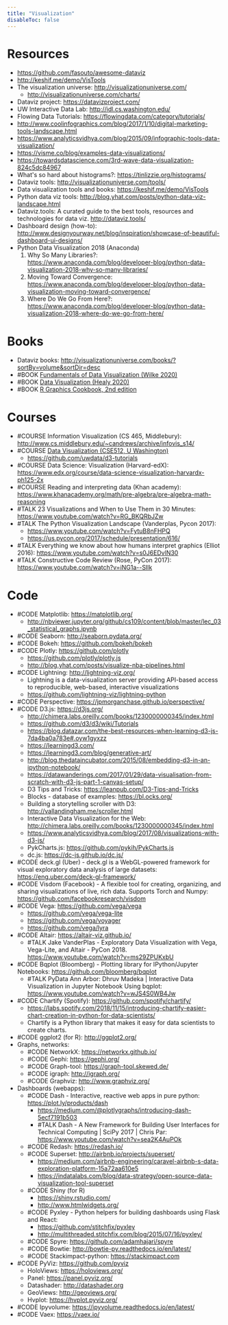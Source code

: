 ```yaml
---
title: "Visualization"
disableToc: false 
---
```


# Resources
- https://github.com/fasouto/awesome-dataviz
- http://keshif.me/demo/VisTools
- The visualization universe: http://visualizationuniverse.com/
	- http://visualizationuniverse.com/charts/
- Dataviz project: https://datavizproject.com/
- UW Interactive Data Lab: http://idl.cs.washington.edu/
- Flowing Data Tutorials: https://flowingdata.com/category/tutorials/
- http://www.coolinfographics.com/blog/2017/1/10/digital-marketing-tools-landscape.html
- https://www.analyticsvidhya.com/blog/2015/09/infographic-tools-data-visualization/
- https://visme.co/blog/examples-data-visualizations/
- https://towardsdatascience.com/3rd-wave-data-visualization-824c5dc84967
- What's so hard about histograms?: https://tinlizzie.org/histograms/
- Dataviz tools: http://visualizationuniverse.com/tools/
- Data visualization tools and books: https://keshif.me/demo/VisTools
- Python data viz tools: http://blog.yhat.com/posts/python-data-viz-landscape.html
- Dataviz.tools: A curated guide to the best tools, resources and technologies for data viz. http://dataviz.tools/
- Dashboard design (how-to): http://www.designyourway.net/blog/inspiration/showcase-of-beautiful-dashboard-ui-designs/    
- Python Data Visualization 2018 (Anaconda)
	1. Why So Many Libraries?: https://www.anaconda.com/blog/developer-blog/python-data-visualization-2018-why-so-many-libraries/
	2. Moving Toward Convergence: https://www.anaconda.com/blog/developer-blog/python-data-visualization-moving-toward-convergence/
	3. Where Do We Go From Here?: https://www.anaconda.com/blog/developer-blog/python-data-visualization-2018-where-do-we-go-from-here/

# Books
- Dataviz books: http://visualizationuniverse.com/books/?sortBy=volume&sortDir=desc
- #BOOK [Fundamentals of Data Visualization (Wilke 2020)](https://clauswilke.com/dataviz/)
- #BOOK [Data Visualization (Healy 2020)](https://socviz.co/)
- #BOOK [R Graphics Cookbook, 2nd edition](https://r-graphics.org/)

# Courses
- #COURSE Information Visualization (CS 465, Middlebury): http://www.cs.middlebury.edu/~candrews/archive/infovis_s14/
- #COURSE [Data Visualization (CSE512, U Washington)](http://courses.cs.washington.edu/courses/cse512/14wi/)
	- https://github.com/uwdata/d3-tutorials
- #COURSE Data Science: Visualization (Harvard-edX): https://www.edx.org/course/data-science-visualization-harvardx-ph125-2x
- #COURSE Reading and interpreting data (Khan academy): https://www.khanacademy.org/math/pre-algebra/pre-algebra-math-reasoning
- #TALK 23 Visualizations and When to Use Them in 30 Minutes: https://www.youtube.com/watch?v=RG_BKQRbJZw
- #TALK The Python Visualization Landscape (Vanderplas, Pycon 2017): 
	- https://www.youtube.com/watch?v=FytuB8nFHPQ
	- https://us.pycon.org/2017/schedule/presentation/616/
- #TALK Everything we know about how humans interpret graphics (Elliot 2016): https://www.youtube.com/watch?v=s0J6EDvlN30
- #TALK Constructive Code Review (Rose, PyCon 2017): https://www.youtube.com/watch?v=iNG1a--SIlk

# Code
- #CODE Matplotlib: https://matplotlib.org/
	- http://nbviewer.jupyter.org/github/cs109/content/blob/master/lec_03_statistical_graphs.ipynb
- #CODE Seaborn: http://seaborn.pydata.org/
- #CODE Bokeh: https://github.com/bokeh/bokeh
- #CODE Plotly: https://github.com/plotly
	- https://github.com/plotly/plotly.js
	- http://blog.yhat.com/posts/visualize-nba-pipelines.html
- #CODE Lightning: http://lightning-viz.org/
	- Lightning is a data-visualization server providing API-based access to reproducible, web-based, interactive visualizations
	- https://github.com/lightning-viz/lightning-python
- #CODE Perspective: https://jpmorganchase.github.io/perspective/
- #CODE D3.js: https://d3js.org/
	- http://chimera.labs.oreilly.com/books/1230000000345/index.html
	- https://github.com/d3/d3/wiki/Tutorials
	- https://blog.datazar.com/the-best-resources-when-learning-d3-js-7da4ba0a783e#.oyw1gyxzz
	- https://learningd3.com/
	- https://learningd3.com/blog/generative-art/
	- http://blog.thedataincubator.com/2015/08/embedding-d3-in-an-ipython-notebook/
	- https://datawanderings.com/2017/01/29/data-visualisation-from-scratch-with-d3-js-part-1-canvas-setup/
	- D3 Tips and Tricks: https://leanpub.com/D3-Tips-and-Tricks
	- Blocks - database of examples: https://bl.ocks.org/
	- Building a storytelling scroller with D3: http://vallandingham.me/scroller.html
	- Interactive Data Visualization for the Web: http://chimera.labs.oreilly.com/books/1230000000345/index.html
	- https://www.analyticsvidhya.com/blog/2017/08/visualizations-with-d3-js/
	- PykCharts.js: https://github.com/pykih/PykCharts.js
	- dc.js: https://dc-js.github.io/dc.js/
- #CODE deck.gl (Uber) - deck.gl is a WebGL-powered framework for visual exploratory data analysis of large datasets: https://eng.uber.com/deck-gl-framework/
- #CODE Visdom (Facebook) - A flexible tool for creating, organizing, and sharing visualizations of live, rich data. Supports Torch and Numpy: https://github.com/facebookresearch/visdom
- #CODE Vega: https://github.com/vega/vega
	- https://github.com/vega/vega-lite
	- https://github.com/vega/voyager
	- https://github.com/vega/lyra
- #CODE Altair: https://altair-viz.github.io/
	- #TALK Jake VanderPlas - Exploratory Data Visualization with Vega, Vega-Lite, and Altair - PyCon 2018. https://www.youtube.com/watch?v=ms29ZPUKxbU
- #CODE Bqplot (Bloomberg) - Plotting library for IPython/Jupyter Notebooks: https://github.com/bloomberg/bqplot
	- #TALK PyData Ann Arbor: Dhruv Madeka | Interactive Data Visualization in Jupyter Notebook Using bqplot: https://www.youtube.com/watch?v=wJS4S0WB4Jw
- #CODE Chartify (Spotify): https://github.com/spotify/chartify/
	- https://labs.spotify.com/2018/11/15/introducing-chartify-easier-chart-creation-in-python-for-data-scientists/
	- Chartify is a Python library that makes it easy for data scientists to create charts.
- #CODE ggplot2 (for R): http://ggplot2.org/
- Graphs, networks:
	- #CODE NetworkX: https://networkx.github.io/
	- #CODE Gephi: https://gephi.org/
	- #CODE Graph-tool: https://graph-tool.skewed.de/
	- #CODE igraph: http://igraph.org/
	- #CODE Graphviz: http://www.graphviz.org/
- Dashboards (webapps):
	- #CODE Dash - Interactive, reactive web apps in pure python: https://plot.ly/products/dash
		- https://medium.com/@plotlygraphs/introducing-dash-5ecf7191b503
		- #TALK Dash - A New Framework for Building User Interfaces for Technical Computing | SciPy 2017 | Chris Par: https://www.youtube.com/watch?v=sea2K4AuPOk
	- #CODE Redash: https://redash.io/
	- #CODE Superset:  http://airbnb.io/projects/superset/
		- https://medium.com/airbnb-engineering/caravel-airbnb-s-data-exploration-platform-15a72aa610e5
		- https://indatalabs.com/blog/data-strategy/open-source-data-visualization-tool-superset
	- #CODE Shiny (for R)
		- https://shiny.rstudio.com/
		- http://www.htmlwidgets.org/
	- #CODE Pyxley - Python helpers for building dashboards using Flask and React: 
		- https://github.com/stitchfix/pyxley
		- http://multithreaded.stitchfix.com/blog/2015/07/16/pyxley/
	- #CODE Spyre: https://github.com/adamhajari/spyre
	- #CODE Bowtie: http://bowtie-py.readthedocs.io/en/latest/
	- #CODE Stackimpact-python: https://stackimpact.com
- #CODE PyViz: https://github.com/pyviz
	- HoloViews: https://holoviews.org/
	- Panel: https://panel.pyviz.org/
	- Datashader: http://datashader.org
	 - GeoViews: http://geoviews.org/ 
	 - Hvplot: https://hvplot.pyviz.org/
- #CODE Ipyvolume: https://ipyvolume.readthedocs.io/en/latest/
- #CODE Vaex: https://vaex.io/
  
